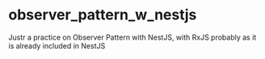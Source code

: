 # observer_pattern_w_nestjs
Justr a practice on Observer Pattern with NestJS, with RxJS probably as it is already included in NestJS

